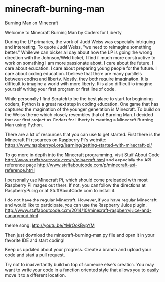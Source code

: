 # minecraft-burning-man
Burning Man on Minecraft

Welcome to Minecraft Burning Man by Coders for Liberty

During the LP primaries, the work of Judd Weiss was especially intriquing and interesting. To quote Judd Weiss, "we need to reimagine something better." While we can bicker all day about how the LP is going the wrong direction with the Johnson/Weld ticket, I find it much more constructive to work on something I am more passionate about. I care about the future. I care about education. I care about preparing young people for the future. I care about coding education. I believe that there are many parallels between coding and liberty. Mostly, they both require imagination. It is difficult to imagine a world with more liberty. It is also difficult to imagine yourself writing your first program or first line of code. 

While personally I find Scratch to be the best place to start for beginning coders, Python is a great next step in coding education. One game that has captured the imagination of the younger generation is Minecraft. To build on the Weiss theme which closely resembles that of Burning Man, I decided that our first project as Coders for Liberty is creating a Minecraft Burning Man using Python. 

There are a lot of resources that you can use to get started.
First there is the Minecraft Pi resources on Raspberry Pi's website: https://www.raspberrypi.org/learning/getting-started-with-minecraft-pi/

To go more in-depth into the Minecraft programming, visit Stuff About Code http://www.stuffaboutcode.com/p/minecraft.html
and especially the API reference page http://www.stuffaboutcode.com/p/minecraft-api-reference.html

I personally use Minecraft Pi, which should come preloaded with most Raspberry Pi images out there. If not, you can follow the directions at RaspberryPi.org or at StuffAboutCode.com to install it.

I do not have the regular Minecraft. However, if you have regular Minecraft and would like to participate, you can use the Raspberry Juice plugin. http://www.stuffaboutcode.com/2014/10/minecraft-raspberryjuice-and-canarymod.html

theme song: http://youtu.be/YMrOokBvpYM

Then just download the minecraft-burning-man.py file and open it in your favorite IDE and start coding! 

Keep us updated about your progress. Create a branch and upload your code and start a pull request. 

Try not to inadvertantly build on top of someone else's creation. You may want to write your code in a function oriented style that allows you to easily move it to a different location.
